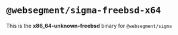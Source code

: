 # `@websegment/sigma-freebsd-x64`

This is the **x86_64-unknown-freebsd** binary for `@websegment/sigma`
